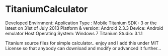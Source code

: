 TitaniumCalculator
==================

Developed Envirnment:
Application Type : Mobile Titanium 
SDK : 3 or the latest on 31st of July 2013 
Platform & version: Android 2.3.3 
Device: Android emulator Host Operating 
System: Windows 7 
Titanium Studio: 3.1.1

Titanium source files for simple calculator.. 
enjoy and I add this under MIT License so that anybody can download and modify or advanced it further... 
